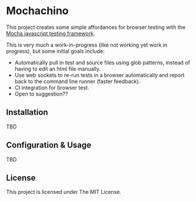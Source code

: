 # Mochachino

This project creates some simple affordances for browser testing with the [Mocha javascript testing framework](http://mochajs.org/).

This is very much a work-in-progress (like not working yet work in progress), but some initial goals include:

- Automatically pull in test and source files using glob patterns, instead of having to edit an html file manually.
- Use web sockets to re-run tests in a browser automatically and report back to the command line runner (faster feedback).
- CI integration for browser test.
- Open to suggestion??

## Installation

TBD

## Configuration & Usage

TBD

## License

This project is licensed under The MIT License.
